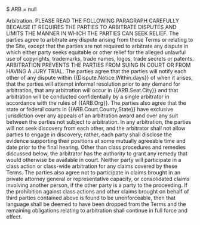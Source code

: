 $ ARB = null

Arbitration. PLEASE READ THE FOLLOWING PARAGRAPH CAREFULLY BECAUSE IT REQUIRES THE PARTIES TO ARBITRATE DISPUTES AND LIMITS THE MANNER IN WHICH THE PARTIES CAN SEEK RELIEF.
The parties agree to arbitrate any dispute arising from these Terms or relating to the Site, except that the parties are not required to arbitrate any dispute in which either party seeks equitable or other relief for the alleged unlawful use of copyrights, trademarks, trade names, logos, trade secrets or patents. ARBITRATION PREVENTS THE PARTIES FROM SUING IN COURT OR FROM HAVING A JURY TRIAL. The parties agree that the parties will notify each other of any dispute within {{Dispute.Notice.Within.days}} of when it arises, that the parties will attempt informal resolution prior to any demand for arbitration, that any arbitration will occur in {{ARB.Seat.City}} and that arbitration will be conducted confidentially by a single arbitrator in accordance with the rules of {{ARB.Org}}. The parties also agree that the state or federal courts in {{ARB.Court.County,State}} have exclusive jurisdiction over any appeals of an arbitration award and over any suit between the parties not subject to arbitration. In any arbitration, the parties will not seek discovery from each other, and the arbitrator shall not allow parties to engage in discovery; rather, each party shall disclose the evidence supporting their positions at some mutually agreeable time and date prior to the final hearing. Other than class procedures and remedies discussed below, the arbitrator has the authority to grant any remedy that would otherwise be available in court. Neither party will participate in a class action or class-wide arbitration for any claims covered by these Terms. The parties also agree not to participate in claims brought in an private attorney general or representative capacity, or consolidated claims involving another person, if the other party is a party to the proceeding. If the prohibition against class actions and other claims brought on behalf of third parties contained above is found to be unenforceable, then that language shall be deemed to have been dropped from the Terms and the remaining obligations relating to arbitration shall continue in full force and effect.